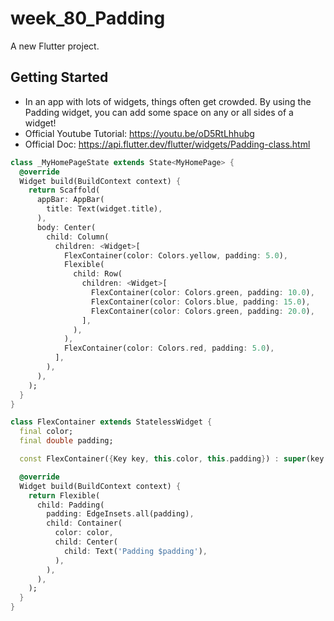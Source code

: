 # week_80_Padding

A new Flutter project.

## Getting Started

- In an app with lots of widgets, things often get crowded. By using the Padding widget, you can add some space on any or all sides of a widget! 
- Official Youtube Tutorial: https://youtu.be/oD5RtLhhubg
- Official Doc: https://api.flutter.dev/flutter/widgets/Padding-class.html

```dart
class _MyHomePageState extends State<MyHomePage> {
  @override
  Widget build(BuildContext context) {
    return Scaffold(
      appBar: AppBar(
        title: Text(widget.title),
      ),
      body: Center(
        child: Column(
          children: <Widget>[
            FlexContainer(color: Colors.yellow, padding: 5.0),
            Flexible(
              child: Row(
                children: <Widget>[
                  FlexContainer(color: Colors.green, padding: 10.0),
                  FlexContainer(color: Colors.blue, padding: 15.0),
                  FlexContainer(color: Colors.green, padding: 20.0),
                ],
              ),
            ),
            FlexContainer(color: Colors.red, padding: 5.0),
          ],
        ),
      ),
    );
  }
}

class FlexContainer extends StatelessWidget {
  final color;
  final double padding;

  const FlexContainer({Key key, this.color, this.padding}) : super(key: key);

  @override
  Widget build(BuildContext context) {
    return Flexible(
      child: Padding(
        padding: EdgeInsets.all(padding),
        child: Container(
          color: color,
          child: Center(
            child: Text('Padding $padding'),
          ),
        ),
      ),
    );
  }
}
```

